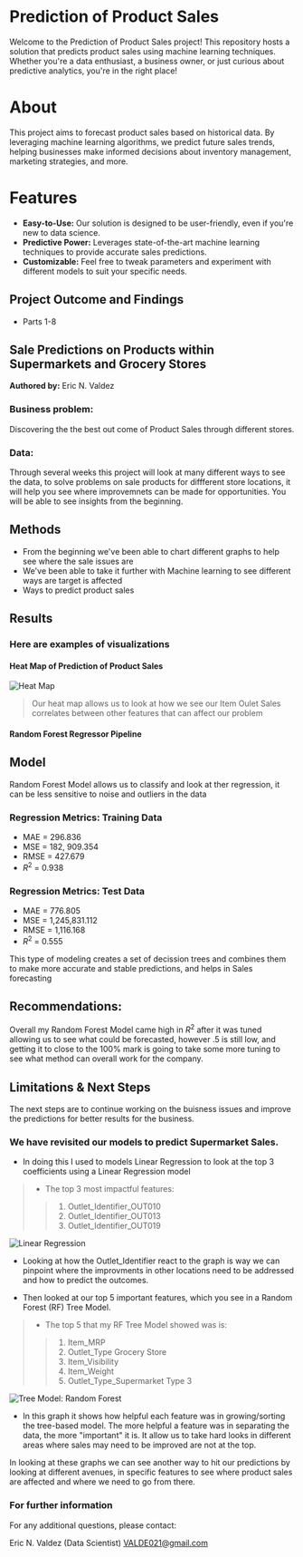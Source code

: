 # Prediction of Product Sales
Welcome to the Prediction of Product Sales project! This repository hosts a solution that predicts product sales using machine learning techniques. Whether you're a data enthusiast, a business owner, or just curious about predictive analytics, you're in the right place!

# About
This project aims to forecast product sales based on historical data. By leveraging machine learning algorithms, we predict future sales trends, helping businesses make informed decisions about inventory management, marketing strategies, and more.

# Features
- **Easy-to-Use:** Our solution is designed to be user-friendly, even if you're new to data science.
- **Predictive Power:** Leverages state-of-the-art machine learning techniques to provide accurate sales predictions.
- **Customizable:** Feel free to tweak parameters and experiment with different models to suit your specific needs.


## Project Outcome and Findings 
- Parts 1-8

## Sale Predictions on Products within Supermarkets and Grocery Stores

**Authored by:** Eric N. Valdez

### Business problem:

Discovering the the best out come of Product Sales through different stores. 


### Data:
Through several weeks this project will look at many different ways to see the data, to solve problems on sale products for diffferent 
store locations, it will help you see where improvemnets can be made for opportunities. You will be able to see insights from the beginning.


## Methods
- From the beginning we've been able to chart different graphs to help see where the sale issues are
- We've been able to take it further with Machine learning to see different ways are target is affected 
- Ways to predict product sales

## Results

### Here are examples of visualizations


#### Heat Map of Prediction of Product Sales
![Heat Map](https://github.com/VALDE021/Prediction-of-Product-Sales/assets/134979886/52a820e9-356a-44ba-ad93-4c15f48c0431)

> Our heat map allows us to look at how we see our Item Oulet Sales correlates between other features that can affect our problem 

#### Random Forest Regressor Pipeline

## Model

Random Forest Model allows us to classify and look at ther regression, it can be less sensitive to noise and outliers in the data

### Regression Metrics: Training Data 

- MAE = 296.836
- MSE = 182, 909.354
- RMSE = 427.679
- $R^2$ = 0.938
  
### Regression Metrics: Test Data

- MAE = 776.805
- MSE = 1,245,831.112
- RMSE = 1,116.168
- $R^2$ = 0.555

This type of modeling creates a set of decission trees and combines them to make more accurate and stable predictions, 
and helps in Sales forecasting

## Recommendations:

Overall my Random Forest Model came high in $R^2$ after it was tuned allowing us to see what could be forecasted, however .5 is still low, 
and getting it to close to the 100% mark is going to take some more tuning to see what method can overall work for the company.


## Limitations & Next Steps

The next steps are to continue working on the buisness issues and improve the predictions for better results for the business. 

### We have revisited our models to predict Supermarket Sales.
* In doing this I used to models Linear Regression to look at the top 3 coefficients using a Linear Regression model
> * The top 3 most impactful features:
>> 1.   Outlet_Identifier_OUT010
>> 2.   Outlet_Identifier_OUT013
>> 3.   Outlet_Identifier_OUT019

![Linear Regression](https://github.com/VALDE021/Prediction-of-Product-Sales/assets/134979886/e5dc62e1-aa32-4049-9511-8c51a29e5654)
* Looking at how the Outlet_Identifier react to the graph is way we can pinpoint where the improvments in other locations need to be addressed and how to predict the outcomes.

* Then looked at our top 5 important features, which you see in a Random Forest (RF) Tree Model.
> * The top 5 that my RF Tree Model showed was is:
>> 1.   Item_MRP
>> 2.   Outlet_Type Grocery Store
>> 3.   Item_Visibility
>> 4.   Item_Weight
>> 5.   Outlet_Type_Supermarket Type 3

![Tree Model: Random Forest](https://github.com/VALDE021/Prediction-of-Product-Sales/assets/134979886/e8a30f94-55d9-4fe1-8e51-3763f57839a0)

*  In this graph it shows how helpful each feature was in growing/sorting the tree-based model. The more helpful a feature was in separating the data, the more "important" it is. It allow us to take hard looks in different areas where sales may need to be improved are not at the top.

In looking at these graphs we can see another way to hit our predictions by looking at different avenues, in specific features to see where product sales are affected and where we need to go from there.

### For further information
For any additional questions, please contact:

Eric N. Valdez (Data Scientist)
VALDE021@gmail.com
